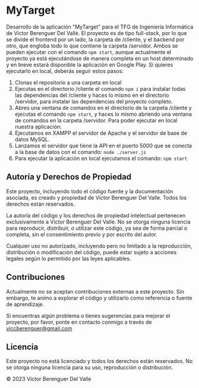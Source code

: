 # MyTarget
Desarrollo de la aplicación "MyTarget" para el TFG de Ingeniería Informática de Víctor Berenguer Del Valle.
El proyecto es de tipo full-stack, por lo que se divide el frontend por un lado, la carpeta de /cliente, y el backend por otro, que engloba todo lo que contiene la carpeta /servidor. Ambos se pueden ejecutar con el comando `npm start`, aunque actualmente el proyecto ya está ejecutándose de manera completa en un host determinado y en breve estará disponible la aplicación en Google Play. Si quieres ejecutarlo en local, deberás seguir estos pasos: 
1. Clonas el repositorio a una carpeta en local
2. Ejecutas en el directorio /cliente el comando `npm i` para instalar todas las dependencias del /cliente y haces lo mismo en el directorio /servidor, para instalar las dependencias del proyecto completo.
3. Abres una ventana de comandos en el directorio de la carpeta /cliente y ejecutas el comando `npm start`, y haces lo mismo abriendo una ventana de comandos en la carpeta /servidor.
Para poder ejecutar en local nuestra aplicación:
1. Ejecutamos en XAMPP el servidor de Apache y el servidor de base de datos MySQL.
2. Lanzamos el servidor que tiene la API en el puerto 5000 que se conecta a la base de datos con el comando: `node ./server.js`
3. Para ejecutar la aplicación en local ejecutamos el comando: `npm start`





## Autoría y Derechos de Propiedad

Este proyecto, incluyendo todo el código fuente y la documentación asociada, es creado y propiedad de Víctor Berenguer Del Valle. Todos los derechos están reservados.

La autoría del código y los derechos de propiedad intelectual pertenecen exclusivamente a Víctor Berenguer Del Valle. No se otorga ninguna licencia para reproducir, distribuir, o utilizar este código, ya sea de forma parcial o completa, sin el consentimiento previo y por escrito del autor.

Cualquier uso no autorizado, incluyendo pero no limitado a la reproducción, distribución o modificación del código, puede estar sujeto a acciones legales según lo permitido por las leyes aplicables.

## Contribuciones

Actualmente no se aceptan contribuciones externas a este proyecto. Sin embargo, te animo a explorar el código y utilizarlo como referencia o fuente de aprendizaje.

Si encuentras algún problema o tienes sugerencias para mejorar el proyecto, por favor, ponte en contacto conmigo a través de viccberenguer@gmail.com

## Licencia

Este proyecto no está licenciado y todos los derechos están reservados. No se otorga ninguna licencia para su uso, reproducción o distribución.

© 2023 Víctor Berenguer Del Valle
